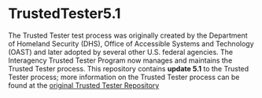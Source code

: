 # TrustedTester5.1
The Trusted Tester test process was originally created by the Department of Homeland Security (DHS), Office of Accessible Systems and Technology (OAST) and later adopted by several other U.S. federal agencies. The Interagency Trusted Tester Program now manages and maintains the Trusted Tester process. This repository contains **update 5.1** to the Trusted Tester process; more information on the Trusted Tester process can be found at the [original Trusted Tester Repository](https://github.com/Section508Coordinators/TrustedTester)
